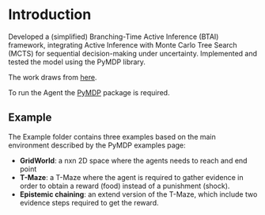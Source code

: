 # Introduction
Developed a (simplified) Branching-Time Active Inference (BTAI) framework, integrating Active
Inference with Monte Carlo Tree Search (MCTS) for sequential decision-making under
uncertainty. Implemented and tested the model using the PyMDP library.

The work draws from [here](https://www.sciencedirect.com/science/article/pii/S0893608022001149).

To run the Agent the [PyMDP](https://github.com/infer-actively/pymdp) package is required.

## Example
The Example folder contains three examples based on the main environment described by the PyMDP examples page:
  - **GridWorld**: a nxn 2D space where the agents needs to reach and end point
  - **T-Maze**: a T-Maze where the agent is required to gather evidence in order to obtain a reward (food) instead of a punishment (shock).
  - **Epistemic chaining**: an extend version of the T-Maze, which include two evidence steps required to get the reward.

